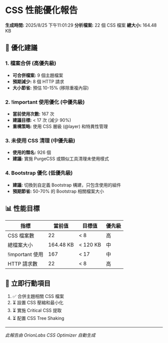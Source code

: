 # CSS 性能優化報告

**生成時間:** 2025/8/25 下午11:01:29
**分析檔案:** 22 個 CSS 檔案
**總大小:** 164.48 KB

## 🎯 優化建議

### 1. 檔案合併 (高優先級)
- **可合併檔案:** 9 個主題檔案
- **預期減少:** 8 個 HTTP 請求
- **大小節省:** 預估 10-15% (移除重複內容)

### 2. !important 使用優化 (中優先級)  
- **當前使用次數:** 167 次
- **建議目標:** < 17 次 (減少 90%)
- **重構策略:** 使用 CSS 層級 (@layer) 和特異性管理

### 3. 未使用 CSS 清理 (中優先級)
- **使用的類名:** 926 個
- **建議:** 實施 PurgeCSS 或類似工具清理未使用樣式

### 4. Bootstrap 優化 (低優先級)
- **建議:** 切換到自定義 Bootstrap 構建，只包含使用的組件
- **預期節省:** 50-70% 的 Bootstrap 相關檔案大小

## 📊 性能目標

| 指標 | 當前值 | 目標值 | 優先級 |
|------|--------|--------|--------|
| CSS 檔案數 | 22 | < 8 | 高 |
| 總檔案大小 | 164.48 KB | < 120 KB | 中 |
| !important 使用 | 167 | < 17 | 中 |
| HTTP 請求數 | 22 | < 8 | 高 |

## 🔧 立即行動項目

1. ✅ 合併主題相關 CSS 檔案
2. ⏳ 設置 CSS 壓縮和最小化
3. ⏳ 實施 Critical CSS 提取
4. ⏳ 配置 CSS Tree Shaking

---
*此報告由 OrionLabs CSS Optimizer 自動生成*
